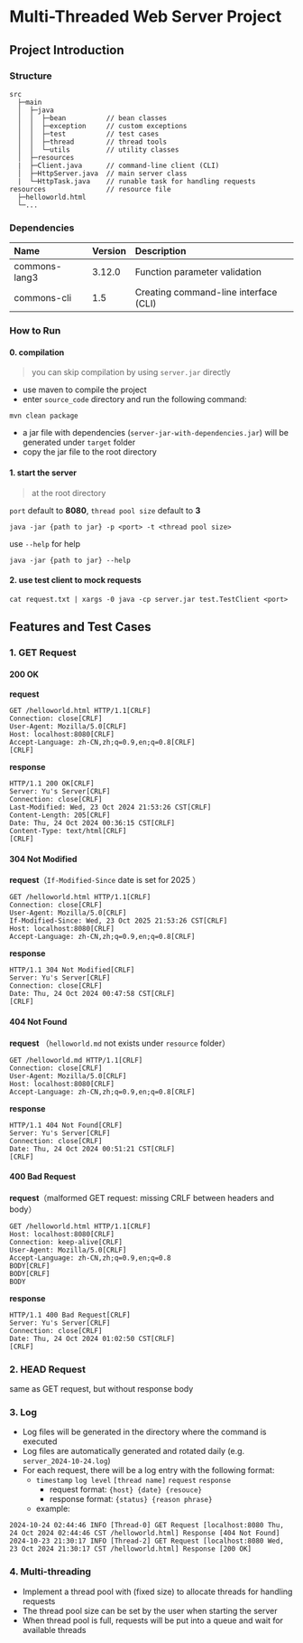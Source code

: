 # Multi-Threaded Web Server Project


## Project Introduction

### Structure

```plaintext
src
  ├─main
  │  ├─java
  │  │  ├─bean          // bean classes
  │  │  ├─exception     // custom exceptions
  │  │  ├─test          // test cases
  │  │  ├─thread        // thread tools
  │  │  └─utils         // utility classes
  │  ├─resources        
  |  ├─Client.java      // command-line client (CLI)
  │  ├─HttpServer.java  // main server class
  |  └─HttpTask.java    // runable task for handling requests
resources               // resource file
  ├─helloworld.html     
  └─...    
```

### Dependencies

| **Name**      | **Version** | **Description**                       |
|:--------------|:------------|:--------------------------------------|
| commons-lang3 | 3.12.0      | Function parameter validation         |
| commons-cli   | 1.5         | Creating command-line interface (CLI) |

### How to Run

#### 0. compilation
> you can skip compilation by using `server.jar` directly
- use maven to compile the project
- enter `source_code` directory and run the following command:
```shell    
mvn clean package
```
- a jar file with dependencies (`server-jar-with-dependencies.jar`) will be generated under `target` folder
- copy the jar file to the root directory

#### 1. start the server
> at the root directory

`port` default to **8080**, `thread pool size` default to **3**

```shell
java -jar {path to jar} -p <port> -t <thread pool size>
```
use `--help` for help
```shell
java -jar {path to jar} --help
```

#### 2. use test client to mock requests

```shell
cat request.txt | xargs -0 java -cp server.jar test.TestClient <port>
```

## Features and Test Cases

### 1. GET Request

#### 200 OK
**request**
```http
GET /helloworld.html HTTP/1.1[CRLF]
Connection: close[CRLF]
User-Agent: Mozilla/5.0[CRLF]
Host: localhost:8080[CRLF]
Accept-Language: zh-CN,zh;q=0.9,en;q=0.8[CRLF]
[CRLF]
```
**response**
```http
HTTP/1.1 200 OK[CRLF]
Server: Yu's Server[CRLF]
Connection: close[CRLF]
Last-Modified: Wed, 23 Oct 2024 21:53:26 CST[CRLF]
Content-Length: 205[CRLF]
Date: Thu, 24 Oct 2024 00:36:15 CST[CRLF]
Content-Type: text/html[CRLF]
[CRLF]
```

#### 304 Not Modified
**request**（`If-Modified-Since` date is set for 2025 ）
```http
GET /helloworld.html HTTP/1.1[CRLF]
Connection: close[CRLF]
User-Agent: Mozilla/5.0[CRLF]
If-Modified-Since: Wed, 23 Oct 2025 21:53:26 CST[CRLF]
Host: localhost:8080[CRLF]
Accept-Language: zh-CN,zh;q=0.9,en;q=0.8[CRLF]
```

**response** 
```http
HTTP/1.1 304 Not Modified[CRLF]
Server: Yu's Server[CRLF]
Connection: close[CRLF]
Date: Thu, 24 Oct 2024 00:47:58 CST[CRLF]
[CRLF]
```

#### 404 Not Found
**request** （`helloworld.md` not exists under `resource` folder）
```http
GET /helloworld.md HTTP/1.1[CRLF]
Connection: close[CRLF]
User-Agent: Mozilla/5.0[CRLF]
Host: localhost:8080[CRLF]
Accept-Language: zh-CN,zh;q=0.9,en;q=0.8[CRLF]
```

**response**
```http
HTTP/1.1 404 Not Found[CRLF]
Server: Yu's Server[CRLF]
Connection: close[CRLF]
Date: Thu, 24 Oct 2024 00:51:21 CST[CRLF]
[CRLF]
```

#### 400 Bad Request
**request**（malformed GET request: missing CRLF between headers and body）
```http
GET /helloworld.html HTTP/1.1[CRLF]
Host: localhost:8080[CRLF]
Connection: keep-alive[CRLF]
User-Agent: Mozilla/5.0[CRLF]
Accept-Language: zh-CN,zh;q=0.9,en;q=0.8
BODY[CRLF]
BODY[CRLF]
BODY
```

**response**
```http
HTTP/1.1 400 Bad Request[CRLF]
Server: Yu's Server[CRLF]
Connection: close[CRLF]
Date: Thu, 24 Oct 2024 01:02:50 CST[CRLF]
[CRLF]
```

### 2. HEAD Request
same as GET request, but without response body

### 3. Log
- Log files will be generated in the directory where the command is executed
- Log files are automatically generated and rotated daily (e.g. `server_2024-10-24.log`)
- For each request, there will be a log entry with the following format:
  - `timestamp` `log level` `[thread name]` `request` `response`
     - request format: `{host} {date} {resouce}`
     - response format: `{status} {reason phrase}`
  - example:
```log
2024-10-24 02:44:46 INFO [Thread-0] GET Request [localhost:8080 Thu, 24 Oct 2024 02:44:46 CST /helloworld.html] Response [404 Not Found]
2024-10-23 21:30:17 INFO [Thread-2] GET Request [localhost:8080 Wed, 23 Oct 2024 21:30:17 CST /helloworld.html] Response [200 OK]
```

###  4. Multi-threading
- Implement a thread pool with (fixed size) to allocate threads for handling requests
- The thread pool size can be set by the user when starting the server
- When thread pool is full, requests will be put into a queue and wait for available threads
